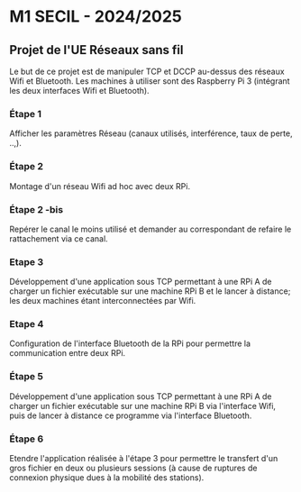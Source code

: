 # M1 SECIL - 2024/2025
## Projet de l'UE Réseaux sans fil

Le but de ce projet est de manipuler TCP et DCCP au-dessus des réseaux Wifi et Bluetooth.
Les machines à utiliser sont des Raspberry Pi 3 (intégrant les deux interfaces Wifi et Bluetooth).


### Étape 1

Afficher les paramètres Réseau (canaux utilisés, interférence, taux de perte, ..,).

### Étape 2

Montage d'un réseau Wifi ad hoc avec deux RPi.

### Étape 2 -bis

Repérer le canal le moins utilisé et demander au correspondant de refaire le rattachement via ce canal.

### Etape 3

Développement d'une application sous TCP permettant à une RPi A de charger un fichier exécutable sur une machine RPi B et le lancer à distance; les deux machines étant interconnectées par Wifi.

### Etape 4

Configuration de l'interface Bluetooth de la RPi pour permettre la communication entre deux RPi.

### Étape 5

Développement d'une application sous TCP permettant à une RPi A de charger un fichier exécutable sur une machine RPi B via l'interface Wifi, puis de lancer à distance ce programme via l'interface Bluetooth.

### Étape 6

Etendre l'application réalisée à l'étape 3 pour permettre le transfert d'un gros fichier en deux ou plusieurs sessions (à cause de ruptures de connexion physique dues à la mobilité des stations).
